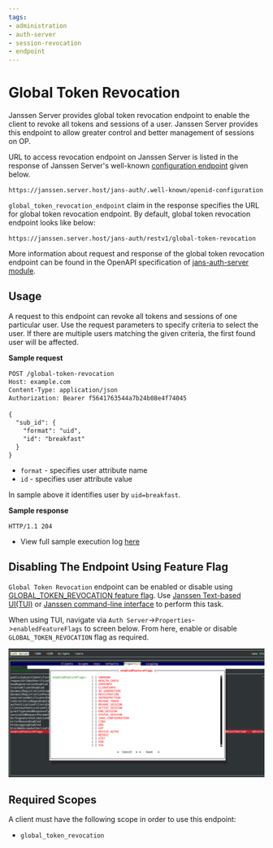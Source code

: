 ```yaml
---
tags:
- administration
- auth-server
- session-revocation
- endpoint
---
```

# Global Token Revocation


Janssen Server provides global token revocation endpoint to enable the client to revoke all tokens and sessions of a user.
Janssen Server provides this endpoint to allow greater 
control and better management of sessions on OP.

URL to access revocation endpoint on Janssen Server is listed in the response of Janssen Server's well-known
[configuration endpoint](./configuration.md) given below.

```text
https://janssen.server.host/jans-auth/.well-known/openid-configuration
```

`global_token_revocation_endpoint` claim in the response specifies the URL for global token revocation endpoint. By default, global token revocation endpoint
looks like below:

```
https://janssen.server.host/jans-auth/restv1/global-token-revocation
```

More information about request and response of the global token revocation endpoint can be found in
the OpenAPI specification of [jans-auth-server module](https://gluu.org/swagger-ui/?url=https://raw.githubusercontent.com/JanssenProject/jans/vreplace-janssen-version/jans-auth-server/docs/swagger.yaml).

## Usage

A request to this endpoint can revoke all tokens and sessions of one particular user. Use the request parameters to specify 
criteria to select the user. If there are multiple users matching the given criteria, the first found user will be affected.

**Sample request**
```text
POST /global-token-revocation
Host: example.com
Content-Type: application/json
Authorization: Bearer f5641763544a7b24b08e4f74045

{
  "sub_id": {
    "format": "uid",
    "id": "breakfast"
  }
}
```

- `format` - specifies user attribute name
- `id` - specifies user attribute value

In sample above it identifies user by `uid=breakfast`. 

**Sample response**

```text
HTTP/1.1 204
```

- View full sample execution log [here](../../../assets/log/global-token-revocation-run-log.txt)

## Disabling The Endpoint Using Feature Flag

`Global Token Revocation` endpoint can be enabled or disable using [GLOBAL_TOKEN_REVOCATION feature flag](../../reference/json/feature-flags/janssenauthserver-feature-flags.md#globaltokenrevocation).
Use [Janssen Text-based UI(TUI)](../../config-guide/config-tools/jans-tui/README.md) or [Janssen command-line interface](../../config-guide/config-tools/jans-cli/README.md) to perform this task.

When using TUI, navigate via `Auth Server`->`Properties`->`enabledFeatureFlags` to screen below. From here, enable or
disable `GLOBAL_TOKEN_REVOCATION` flag as required.

![](../../../assets/image-tui-enable-components.png)

## Required Scopes

A client must have the following scope in order to use this endpoint:

- `global_token_revocation`

